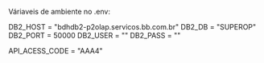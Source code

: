 Váriaveis de ambiente no .env:

DB2_HOST = "bdhdb2-p2olap.servicos.bb.com.br"
DB2_DB = "SUPEROP"
DB2_PORT = 50000
DB2_USER = ""
DB2_PASS = ""

API_ACESS_CODE = "AAA4"

